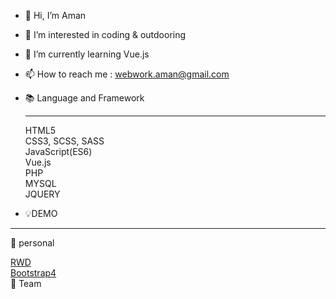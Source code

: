 - 👋 Hi, I’m Aman
- 👀 I’m interested in coding & outdooring
- 🌱 I’m currently learning Vue.js 
- 📫 How to reach me : webwork.aman@gmail.com

- 📚 Language and Framework <hr>
HTML5<br>
CSS3, SCSS, SASS<br>
JavaScript(ES6)<br>
Vue.js<br>
PHP<br>
MYSQL<br>
JQUERY<br>

- 💡DEMO 
<hr>
 👤 personal <br>

<a href="https://webworkaman.github.io/RWD/">RWD</a>
<br>
<a href="https://webworkaman.github.io/Bootstrap4/">Bootstrap4</a>
<br>
  👥 Team <br>

<!---
WebworkAman/WebworkAman is a ✨ special ✨ repository because its `README.md` (this file) appears on your GitHub profile.
You can click the Preview link to take a look at your changes.
--->
